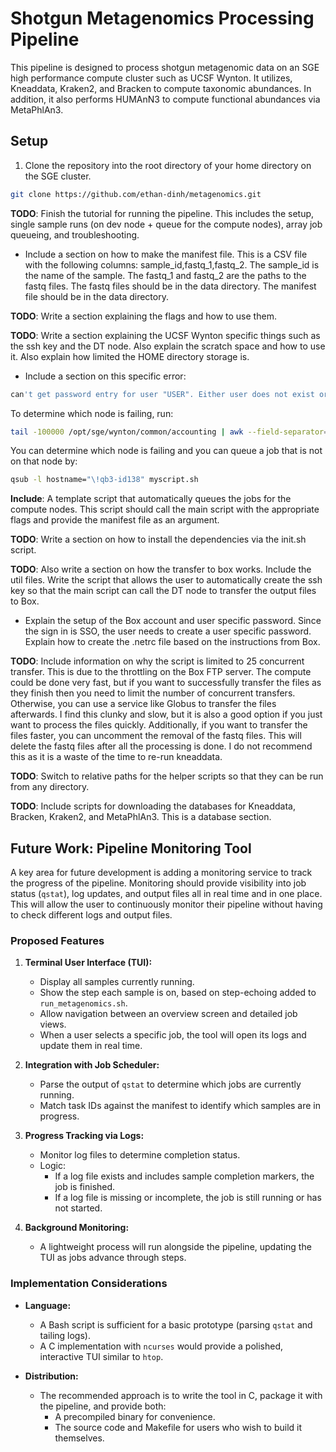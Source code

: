 # Shotgun Metagenomics Processing Pipeline
This pipeline is designed to process shotgun metagenomic data on an SGE high performance compute cluster such as UCSF Wynton. It utilizes, Kneaddata, Kraken2, and Bracken to compute taxonomic abundances. In addition, it also performs HUMAnN3 to compute functional abundances via MetaPhlAn3.

## Setup
1. Clone the repository into the root directory of your home directory on the SGE cluster.

```bash
git clone https://github.com/ethan-dinh/metagenomics.git
```

**TODO**: Finish the tutorial for running the pipeline. This includes the setup, single sample runs (on dev node + queue for the compute nodes), array job queueing, and troubleshooting. 
* Include a section on how to make the manifest file. This is a CSV file with the following columns: sample_id,fastq_1,fastq_2. The sample_id is the name of the sample. The fastq_1 and fastq_2 are the paths to the fastq files. The fastq files should be in the data directory. The manifest file should be in the data directory.

**TODO**: Write a section explaining the flags and how to use them. 

**TODO**: Write a section explaining the UCSF Wynton specific things such as the ssh key and the DT node. Also explain the scratch space and how to use it. Also explain how limited the HOME directory storage is. 
* Include a section on this specific error: 

``` bash
can't get password entry for user "USER". Either user does not exist or error with NIS/LDAP etc.
```

To determine which node is failing, run:
``` bash
tail -100000 /opt/sge/wynton/common/accounting | awk --field-separator=':' '$12 == 1 { print $2 }' | sort | uniq -c | sort -r -h -k 1
```

You can determine which node is failing and you can queue a job that is not on that node by:
``` bash
qsub -l hostname="\!qb3-id138" myscript.sh
```

**Include**: A template script that automatically queues the jobs for the compute nodes. This script should call the main script with the appropriate flags and provide the manifest file as an argument.

**TODO**: Write a section on how to install the dependencies via the init.sh script.

**TODO**: Also write a section on how the transfer to box works. Include the util files. Write the script that allows the user to automatically create the ssh key so that the main script can call the DT node to transfer the output files to Box. 
* Explain the setup of the Box account and user specific password. Since the sign in is SSO, the user needs to create a user specific password. Explain how to create the .netrc file based on the instructions from Box.

**TODO**: Include information on why the script is limited to 25 concurrent transfer. This is due to the throttling on the Box FTP server. The compute could be done very fast, but if you want to successfully transfer the files as they finish then you need to limit the number of concurrent transfers. Otherwise, you can use a service like Globus to transfer the files afterwards. I find this clunky and slow, but it is also a good option if you just want to process the files quickly. Additionally, if you want to transfer the files faster, you can uncomment the removal of the fastq files. This will delete the fastq files after all the processing is done. I do not recommend this as it is a waste of the time to re-run kneaddata. 

**TODO**: Switch to relative paths for the helper scripts so that they can be run from any directory. 

**TODO**: Include scripts for downloading the databases for Kneaddata, Bracken, Kraken2, and MetaPhlAn3. This is a database section. 

## Future Work: Pipeline Monitoring Tool

A key area for future development is adding a monitoring service to track the progress of the pipeline. Monitoring should provide visibility into job status (`qstat`), log updates, and output files all in real time and in one place. This will allow the user to continuously monitor their pipeline without having to check different logs and output files. 

### Proposed Features

1. **Terminal User Interface (TUI):**
   * Display all samples currently running.
   * Show the step each sample is on, based on step-echoing added to `run_metagenomics.sh`.
   * Allow navigation between an overview screen and detailed job views.
   * When a user selects a specific job, the tool will open its logs and update them in real time.

2. **Integration with Job Scheduler:**
   * Parse the output of `qstat` to determine which jobs are currently running.
   * Match task IDs against the manifest to identify which samples are in progress.

3. **Progress Tracking via Logs:**
   * Monitor log files to determine completion status.
   * Logic:
     * If a log file exists and includes sample completion markers, the job is finished.
     * If a log file is missing or incomplete, the job is still running or has not started.

4. **Background Monitoring:**
   * A lightweight process will run alongside the pipeline, updating the TUI as jobs advance through steps.

### Implementation Considerations

* **Language:**
  * A Bash script is sufficient for a basic prototype (parsing `qstat` and tailing logs).
  * A C implementation with `ncurses` would provide a polished, interactive TUI similar to `htop`.

* **Distribution:**
  * The recommended approach is to write the tool in C, package it with the pipeline, and provide both:
    * A precompiled binary for convenience.
    * The source code and Makefile for users who wish to build it themselves.
